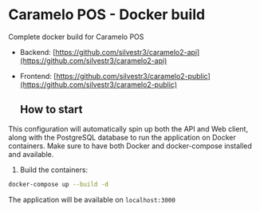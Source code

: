 # Caramelo POS - Docker build

Complete docker build for Caramelo POS

- Backend: [https://github.com/silvestr3/caramelo2-api](https://github.com/silvestr3/caramelo2-api)
- Frontend: [https://github.com/silvestr3/caramelo2-public](https://github.com/silvestr3/caramelo2-public)

  ## How to start

This configuration will automatically spin up both the API and Web client, along with the PostgreSQL database to run the application on Docker containers. Make sure to have both Docker and docker-compose installed and available.

1. Build the containers:
```bash
docker-compose up --build -d
```

The application will be available on `localhost:3000`
